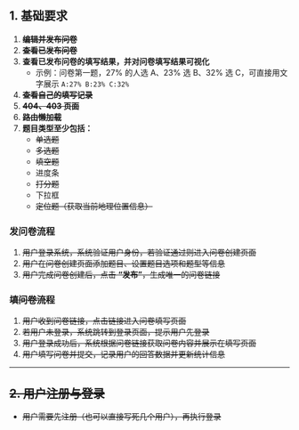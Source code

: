 ## 1. 基础要求

1. ~~**编辑并发布问卷**~~  
2. **~~查看已发布问卷~~**  
3. **查看已发布问卷的填写结果，并对问卷填写结果可视化**  
   - 示例：问卷第一题，27% 的人选 A、23% 选 B、32% 选 C，可直接用文字展示 `A:27% B:23% C:32%`  
4. ~~**查看自己的填写记录**~~  
5. ~~**404、403 页面**~~  
6. ~~**路由懒加载**~~  
7. **题目类型至少包括：**  
   - ~~单选题~~  
   - ~~多选题~~  
   - ~~填空题~~  
   - 进度条  
   - ~~打分题~~  
   - 下拉框  
   - ~~定位题（获取当前地理位置信息）~~  

### 发问卷流程

1. ~~用户登录系统，系统验证用户身份，若验证通过则进入问卷创建页面~~  
2. ~~用户在问卷创建页面添加题目、设置题目选项和题型等信息~~  
3. ~~用户完成问卷创建后，点击 **“发布”**，生成唯一的问卷链接~~  

### ~~填问卷流程~~

1. ~~用户收到问卷链接，点击链接进入问卷填写页面~~  
2. ~~若用户未登录，系统跳转到登录页面，提示用户先登录~~  
3. ~~用户登录成功后，系统根据问卷链接获取问卷内容并展示在填写页面~~  
4. ~~用户填写问卷并提交，记录用户的回答数据并更新统计信息~~  

---

## ~~2. 用户注册与登录~~

- ~~用户需要先注册（也可以直接写死几个用户），再执行登录~~